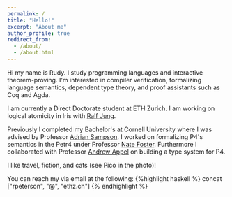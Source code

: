 ```yaml
---
permalink: /
title: "Hello!"
excerpt: "About me"
author_profile: true
redirect_from: 
  - /about/
  - /about.html
---
```


Hi my name is Rudy. I study programming languages and interactive theorem-proving. I'm interested in compiler verification, formalizing language semantics, dependent type theory, and proof assistants such as Coq and Agda.

I am currently a Direct Doctorate student at ETH Zurich. I am working on logical atomicity in Iris with [Ralf Jung](https://research.ralfj.de/).

Previously I completed my Bachelor's at Cornell University where I was advised by Professor [Adrian Sampson](https://www.cs.cornell.edu/~asampson/). I worked on formalizing P4's semantics in the Petr4 under Professor [Nate Foster](https://www.cs.cornell.edu/~jnfoster/). Furthermore I collaborated with Professor [Andrew Appel](https://www.cs.princeton.edu/~appel/) on building a type system for P4.

I like travel, fiction, and cats (see Pico in the photo)!

You can reach my via email at the following:
{%highlight haskell %}
concat ["rpeterson", "@", "ethz.ch"]
{% endhighlight %}
